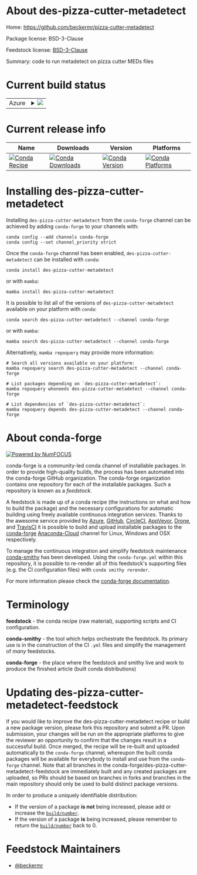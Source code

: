 About des-pizza-cutter-metadetect
=================================

Home: https://github.com/beckermr/pizza-cutter-metadetect

Package license: BSD-3-Clause

Feedstock license: [BSD-3-Clause](https://github.com/conda-forge/des-pizza-cutter-metadetect-feedstock/blob/main/LICENSE.txt)

Summary: code to run metadetect on pizza cutter MEDs files

Current build status
====================


<table>
    
  <tr>
    <td>Azure</td>
    <td>
      <details>
        <summary>
          <a href="https://dev.azure.com/conda-forge/feedstock-builds/_build/latest?definitionId=12667&branchName=main">
            <img src="https://dev.azure.com/conda-forge/feedstock-builds/_apis/build/status/des-pizza-cutter-metadetect-feedstock?branchName=main">
          </a>
        </summary>
        <table>
          <thead><tr><th>Variant</th><th>Status</th></tr></thead>
          <tbody><tr>
              <td>linux_64_python3.10.____cpython</td>
              <td>
                <a href="https://dev.azure.com/conda-forge/feedstock-builds/_build/latest?definitionId=12667&branchName=main">
                  <img src="https://dev.azure.com/conda-forge/feedstock-builds/_apis/build/status/des-pizza-cutter-metadetect-feedstock?branchName=main&jobName=linux&configuration=linux%20linux_64_python3.10.____cpython" alt="variant">
                </a>
              </td>
            </tr><tr>
              <td>linux_64_python3.8.____cpython</td>
              <td>
                <a href="https://dev.azure.com/conda-forge/feedstock-builds/_build/latest?definitionId=12667&branchName=main">
                  <img src="https://dev.azure.com/conda-forge/feedstock-builds/_apis/build/status/des-pizza-cutter-metadetect-feedstock?branchName=main&jobName=linux&configuration=linux%20linux_64_python3.8.____cpython" alt="variant">
                </a>
              </td>
            </tr><tr>
              <td>linux_64_python3.9.____cpython</td>
              <td>
                <a href="https://dev.azure.com/conda-forge/feedstock-builds/_build/latest?definitionId=12667&branchName=main">
                  <img src="https://dev.azure.com/conda-forge/feedstock-builds/_apis/build/status/des-pizza-cutter-metadetect-feedstock?branchName=main&jobName=linux&configuration=linux%20linux_64_python3.9.____cpython" alt="variant">
                </a>
              </td>
            </tr><tr>
              <td>osx_64_python3.10.____cpython</td>
              <td>
                <a href="https://dev.azure.com/conda-forge/feedstock-builds/_build/latest?definitionId=12667&branchName=main">
                  <img src="https://dev.azure.com/conda-forge/feedstock-builds/_apis/build/status/des-pizza-cutter-metadetect-feedstock?branchName=main&jobName=osx&configuration=osx%20osx_64_python3.10.____cpython" alt="variant">
                </a>
              </td>
            </tr><tr>
              <td>osx_64_python3.8.____cpython</td>
              <td>
                <a href="https://dev.azure.com/conda-forge/feedstock-builds/_build/latest?definitionId=12667&branchName=main">
                  <img src="https://dev.azure.com/conda-forge/feedstock-builds/_apis/build/status/des-pizza-cutter-metadetect-feedstock?branchName=main&jobName=osx&configuration=osx%20osx_64_python3.8.____cpython" alt="variant">
                </a>
              </td>
            </tr><tr>
              <td>osx_64_python3.9.____cpython</td>
              <td>
                <a href="https://dev.azure.com/conda-forge/feedstock-builds/_build/latest?definitionId=12667&branchName=main">
                  <img src="https://dev.azure.com/conda-forge/feedstock-builds/_apis/build/status/des-pizza-cutter-metadetect-feedstock?branchName=main&jobName=osx&configuration=osx%20osx_64_python3.9.____cpython" alt="variant">
                </a>
              </td>
            </tr>
          </tbody>
        </table>
      </details>
    </td>
  </tr>
</table>

Current release info
====================

| Name | Downloads | Version | Platforms |
| --- | --- | --- | --- |
| [![Conda Recipe](https://img.shields.io/badge/recipe-des--pizza--cutter--metadetect-green.svg)](https://anaconda.org/conda-forge/des-pizza-cutter-metadetect) | [![Conda Downloads](https://img.shields.io/conda/dn/conda-forge/des-pizza-cutter-metadetect.svg)](https://anaconda.org/conda-forge/des-pizza-cutter-metadetect) | [![Conda Version](https://img.shields.io/conda/vn/conda-forge/des-pizza-cutter-metadetect.svg)](https://anaconda.org/conda-forge/des-pizza-cutter-metadetect) | [![Conda Platforms](https://img.shields.io/conda/pn/conda-forge/des-pizza-cutter-metadetect.svg)](https://anaconda.org/conda-forge/des-pizza-cutter-metadetect) |

Installing des-pizza-cutter-metadetect
======================================

Installing `des-pizza-cutter-metadetect` from the `conda-forge` channel can be achieved by adding `conda-forge` to your channels with:

```
conda config --add channels conda-forge
conda config --set channel_priority strict
```

Once the `conda-forge` channel has been enabled, `des-pizza-cutter-metadetect` can be installed with `conda`:

```
conda install des-pizza-cutter-metadetect
```

or with `mamba`:

```
mamba install des-pizza-cutter-metadetect
```

It is possible to list all of the versions of `des-pizza-cutter-metadetect` available on your platform with `conda`:

```
conda search des-pizza-cutter-metadetect --channel conda-forge
```

or with `mamba`:

```
mamba search des-pizza-cutter-metadetect --channel conda-forge
```

Alternatively, `mamba repoquery` may provide more information:

```
# Search all versions available on your platform:
mamba repoquery search des-pizza-cutter-metadetect --channel conda-forge

# List packages depending on `des-pizza-cutter-metadetect`:
mamba repoquery whoneeds des-pizza-cutter-metadetect --channel conda-forge

# List dependencies of `des-pizza-cutter-metadetect`:
mamba repoquery depends des-pizza-cutter-metadetect --channel conda-forge
```


About conda-forge
=================

[![Powered by
NumFOCUS](https://img.shields.io/badge/powered%20by-NumFOCUS-orange.svg?style=flat&colorA=E1523D&colorB=007D8A)](https://numfocus.org)

conda-forge is a community-led conda channel of installable packages.
In order to provide high-quality builds, the process has been automated into the
conda-forge GitHub organization. The conda-forge organization contains one repository
for each of the installable packages. Such a repository is known as a *feedstock*.

A feedstock is made up of a conda recipe (the instructions on what and how to build
the package) and the necessary configurations for automatic building using freely
available continuous integration services. Thanks to the awesome service provided by
[Azure](https://azure.microsoft.com/en-us/services/devops/), [GitHub](https://github.com/),
[CircleCI](https://circleci.com/), [AppVeyor](https://www.appveyor.com/),
[Drone](https://cloud.drone.io/welcome), and [TravisCI](https://travis-ci.com/)
it is possible to build and upload installable packages to the
[conda-forge](https://anaconda.org/conda-forge) [Anaconda-Cloud](https://anaconda.org/)
channel for Linux, Windows and OSX respectively.

To manage the continuous integration and simplify feedstock maintenance
[conda-smithy](https://github.com/conda-forge/conda-smithy) has been developed.
Using the ``conda-forge.yml`` within this repository, it is possible to re-render all of
this feedstock's supporting files (e.g. the CI configuration files) with ``conda smithy rerender``.

For more information please check the [conda-forge documentation](https://conda-forge.org/docs/).

Terminology
===========

**feedstock** - the conda recipe (raw material), supporting scripts and CI configuration.

**conda-smithy** - the tool which helps orchestrate the feedstock.
                   Its primary use is in the construction of the CI ``.yml`` files
                   and simplify the management of *many* feedstocks.

**conda-forge** - the place where the feedstock and smithy live and work to
                  produce the finished article (built conda distributions)


Updating des-pizza-cutter-metadetect-feedstock
==============================================

If you would like to improve the des-pizza-cutter-metadetect recipe or build a new
package version, please fork this repository and submit a PR. Upon submission,
your changes will be run on the appropriate platforms to give the reviewer an
opportunity to confirm that the changes result in a successful build. Once
merged, the recipe will be re-built and uploaded automatically to the
`conda-forge` channel, whereupon the built conda packages will be available for
everybody to install and use from the `conda-forge` channel.
Note that all branches in the conda-forge/des-pizza-cutter-metadetect-feedstock are
immediately built and any created packages are uploaded, so PRs should be based
on branches in forks and branches in the main repository should only be used to
build distinct package versions.

In order to produce a uniquely identifiable distribution:
 * If the version of a package **is not** being increased, please add or increase
   the [``build/number``](https://docs.conda.io/projects/conda-build/en/latest/resources/define-metadata.html#build-number-and-string).
 * If the version of a package **is** being increased, please remember to return
   the [``build/number``](https://docs.conda.io/projects/conda-build/en/latest/resources/define-metadata.html#build-number-and-string)
   back to 0.

Feedstock Maintainers
=====================

* [@beckermr](https://github.com/beckermr/)


<!-- dummy commit to enable rerendering -->

